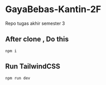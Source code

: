 # GayaBebas-Kantin-2F
Repo tugas akhir semester 3 

## After clone , Do this
```shell
npm i
```

## Run TailwindCSS
```shell
npm run dev
```
